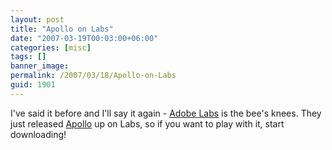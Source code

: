 ```yaml
---
layout: post
title: "Apollo on Labs"
date: "2007-03-19T00:03:00+06:00"
categories: [misc]
tags: []
banner_image: 
permalink: /2007/03/18/Apollo-on-Labs
guid: 1901
---
```


I've said it before and I'll say it again - <a href="http://labs.adobe.com">Adobe Labs</a> is the bee's knees. They just released <a href="http://labs.adobe.com/technologies/apollo/">Apollo</a> up on Labs, so if you want to play with it, start downloading!